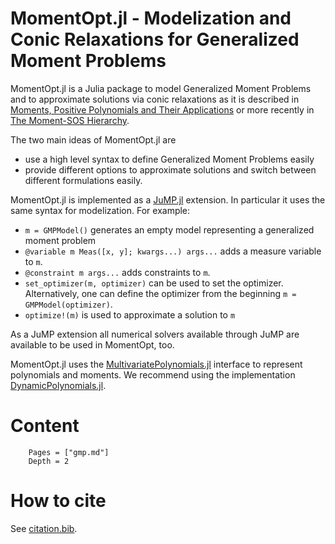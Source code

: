 # MomentOpt.jl - Modelization and Conic Relaxations for Generalized Moment Problems

MomentOpt.jl is a Julia package to model Generalized Moment Problems and to approximate solutions via conic relaxations as it is described in [Moments, Positive Polynomials and Their Applications](https://homepages.laas.fr/lasserre/book-flyer.pdf) or more recently in [The Moment-SOS Hierarchy](https://www.worldscientific.com/worldscibooks/10.1142/q0252).

The two main ideas of MomentOpt.jl are
  * use a high level syntax to define Generalized Moment Problems easily
  * provide different options to approximate solutions and switch between different formulations easily.

MomentOpt.jl is implemented as a [JuMP.jl](https://github.com/JuliaOpt/JuMP.jl) extension. In particular it uses the same syntax for modelization. For example:
 * `m = GMPModel()` generates an empty model representing a generalized moment problem
  * `@variable m Meas([x, y]; kwargs...) args...` adds a measure variable to `m`.
  * `@constraint m args...` adds constraints to `m`.
  * `set_optimizer(m, optimizer)` can be used to set the optimizer. Alternatively, one can define the optimizer from the beginning `m = GMPModel(optimizer)`.
  *  `optimize!(m)` is used to approximate a solution to `m`

As a JuMP extension all numerical solvers available through JuMP are available to be used in MomentOpt, too.

MomentOpt.jl uses the [MultivariatePolynomials.jl](https://github.com/JuliaAlgebra/MultivariatePolynomials.jl) interface to represent polynomials and moments. We recommend using the implementation [DynamicPolynomials.jl](https://github.com/JuliaAlgebra/DynamicPolynomials.jl).


# Content
```@contents
    Pages = ["gmp.md"]
    Depth = 2
```

# How to cite
See [citation.bib](https://www.github.com/lanl-ansi/MomentOpt.jl/blob/master/citation.bib).
